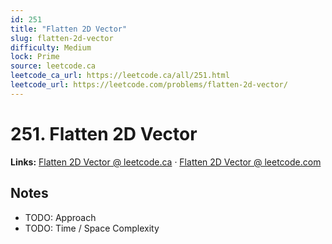 ```yaml
--- 
id: 251
title: "Flatten 2D Vector"
slug: flatten-2d-vector
difficulty: Medium
lock: Prime
source: leetcode.ca
leetcode_ca_url: https://leetcode.ca/all/251.html
leetcode_url: https://leetcode.com/problems/flatten-2d-vector/
---
```


# 251. Flatten 2D Vector

**Links:** [Flatten 2D Vector @ leetcode.ca](https://leetcode.ca/all/251.html) · [Flatten 2D Vector @ leetcode.com](https://leetcode.com/problems/flatten-2d-vector/)

## Notes
- TODO: Approach
- TODO: Time / Space Complexity
